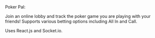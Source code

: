 Poker Pal:

Join an online lobby and track the poker game you are playing with your friends! Supports various betting options including All In and Call. 

Uses React.js and Socket.io. 
